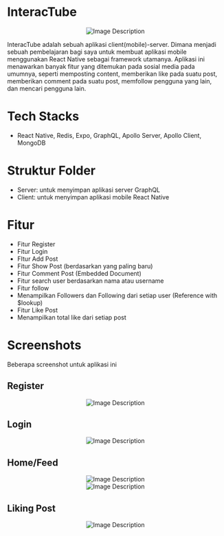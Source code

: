 # InteracTube

<div align="center">
    <img src="assets/logoTransparent.png" alt="Image Description">
</div>

InteracTube adalah sebuah aplikasi client(mobile)-server. Dimana menjadi sebuah pembelajaran bagi saya untuk membuat aplikasi mobile menggunakan React Native sebagai framework utamanya. Aplikasi ini menawarkan banyak fitur yang ditemukan pada sosial media pada umumnya, seperti memposting content, memberikan like pada suatu post, memberikan comment pada suatu post, memfollow pengguna yang lain, dan mencari pengguna lain.

# Tech Stacks
- React Native, Redis, Expo, GraphQL, Apollo Server, Apollo Client, MongoDB


# Struktur Folder

- Server: untuk menyimpan aplikasi server GraphQL
- Client: untuk menyimpan aplikasi mobile React Native

# Fitur

- Fitur Register
- Fitur Login
- FItur Add Post
- Fitur Show Post (berdasarkan yang paling baru)
- Fitur Comment Post (Embedded Document)
- Fitur search user berdasarkan nama atau username
- Fitur follow
- Menampilkan Followers dan Following dari setiap user (Reference with $lookup)
- Fitur Like Post
- Menampilkan total like dari setiap post

# Screenshots

Beberapa screenshot untuk aplikasi ini

## Register
<div align="center">
    <img src="assets/register.png" alt="Image Description">
</div>

## Login
<div align="center">
    <img src="assets/login.png" alt="Image Description">
</div>

## Home/Feed
<div align="center">
    <img src="assets/home.png" alt="Image Description">
</div>
<div align="center">
    <img src="assets/home2.png" alt="Image Description">
</div>

## Liking Post
<div align="center">
    <img src="assets/likingPost.png" alt="Image Description">
</div>